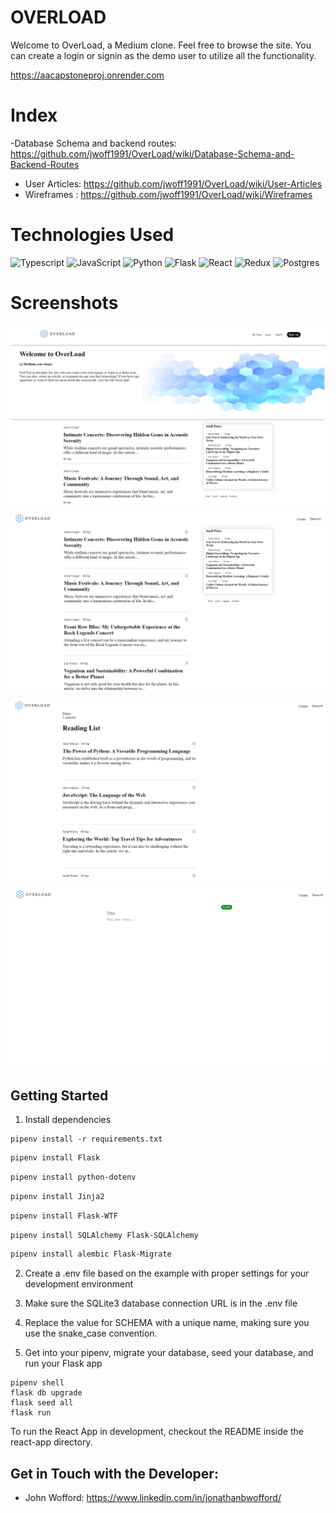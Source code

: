 # OVERLOAD

Welcome to OverLoad, a Medium clone. Feel free to browse the site. You can create a login or signin as the demo user to utilize all the functionality.


https://aacapstoneproj.onrender.com

# Index


-Database Schema and backend routes: https://github.com/jwoff1991/OverLoad/wiki/Database-Schema-and-Backend-Routes
- User Articles: https://github.com/jwoff1991/OverLoad/wiki/User-Articles
- Wireframes : https://github.com/jwoff1991/OverLoad/wiki/Wireframes


# Technologies Used
![Typescript](https://shields.io/badge/TypeScript-3178C6?logo=TypeScript&logoColor=FFF&style=flat-square)
![JavaScript](https://img.shields.io/badge/javascript-%23323330.svg?style=for-the-badge&logo=javascript&logoColor=%23F7DF1E)
![Python](https://img.shields.io/badge/python-3670A0?style=for-the-badge&logo=python&logoColor=ffdd54)
![Flask](https://img.shields.io/badge/flask-%23000.svg?style=for-the-badge&logo=flask&logoColor=white)
![React](https://img.shields.io/badge/react-%2320232a.svg?style=for-the-badge&logo=react&logoColor=%2361DAFB)
![Redux](https://img.shields.io/badge/redux-%23593d88.svg?style=for-the-badge&logo=redux&logoColor=white)
![Postgres](https://img.shields.io/badge/postgres-%23316192.svg?style=for-the-badge&logo=postgresql&logoColor=white)


# Screenshots

![home]

[home]: ./screenshots/landingpage.png

![articles]

[articles]: ./screenshots/articles.png

![readingList]

[readingList]: ./screenshots/readingList.png

![create]

[create]: ./screenshots/create.png

## Getting Started

1. Install dependencies

```
pipenv install -r requirements.txt
```
```bash
pipenv install Flask
```

```bash
pipenv install python-dotenv
```

```bash
pipenv install Jinja2
```

```bash
pipenv install Flask-WTF
```

```bash
pipenv install SQLAlchemy Flask-SQLAlchemy
```

```bash
pipenv install alembic Flask-Migrate
```


2. Create a .env file based on the example with proper settings for your development environment

3. Make sure the SQLite3 database connection URL is in the .env file

4. Replace the value for SCHEMA with a unique name, making sure you use the snake_case convention.

5. Get into your pipenv, migrate your database, seed your database, and run your Flask app

```
pipenv shell
flask db upgrade
flask seed all
flask run
```

To run the React App in development, checkout the README inside the react-app directory.

## Get in Touch with the Developer:
- John Wofford: https://www.linkedin.com/in/jonathanbwofford/
